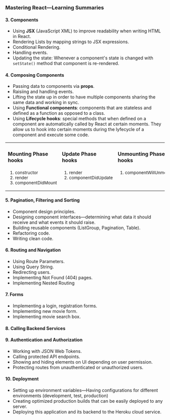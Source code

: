 ### Mastering React—Learning Summaries

#### 3. Components

- Using **JSX** (JavaScript XML) to improve readability when writing HTML in React.
- Rendering Lists by mapping strings to JSX expressions.
- Conditional Rendering.
- Handling events.
- Updating the state: Whenever a component's state is changed with `setState()` method that component is re-rendered.

#### 4. Composing Components

- Passing data to components via **props**.
- Raisiing and handling events.
- Lifting the state up in order to have multiple components sharing the same data and working in sync.
- Using **Functional components**: components that are stateless and defined as a function as opposed to a class.
- Using **Lifecycle hooks**: special methods that when defined on a component are automatically called by React at certain moments. They allow us to hook into certain moments during the lyfecycle of a component and execute some code.

<table>
  <tr>
    <td>
      <h4>Mounting Phase hooks</h4>
      <small>
        <ol>
          <li>constructor</li>
          <li>render</li>
          <li>componentDidMount</li>
        </ol>
      </small>
    </td>
    <td>
      <h4>Update Phase hooks</h4>
      <small>
        <ol>
          <li>render</li>
          <li>componentDidUpdate</li>
          <br />
        </ol>
      </small>
    </td>
    <td>
      <h4>Unmounting Phase hooks</h4>
      <small>
        <ol>
          <li>componentWillUnmount</li>
          <br />
          <br />
        </ol>
      </small>
    </td>
  </tr>
</table>

#### 5. Pagination, Filtering and Sorting

- Component design principles.
- Designing component interfaces—determining what data it should receive and what events it should raise.
- Building reusable components (ListGroup, Pagination, Table).
- Refactoring code.
- Writing clean code.

#### 6. Routing and Navigation

- Using Route Parameters.
- Using Query String.
- Redirecting users.
- Implementing Not Found (404) pages.
- Implementing Nested Routing

#### 7. Forms

- Implementing a login, registration forms.
- Implementing new movie form.
- Implementing movie search box.

#### 8. Calling Backend Services

#### 9. Authentication and Authorization

- Working with JSON Web Tokens.
- Calling protected API endpoints.
- Showing and hiding elements on UI depending on user permission.
- Protecting routes from unauthenticated or unauthorized users.

#### 10. Deployment

- Setting up environment variables—Having configurations for different environments (development, test, production)
- Creating optimized production builds that can be easily deployed to any server.
- Deploying this application and its backend to the Heroku cloud service.
